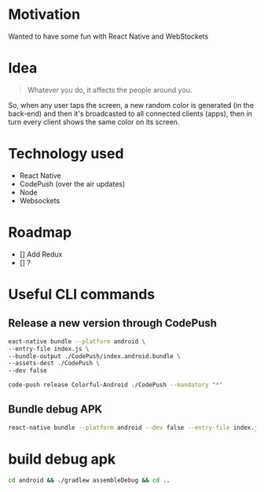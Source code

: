 # Motivation

Wanted to have some fun with React Native and WebStockets

# Idea

> Whatever you do, it affects the people around you.

So, when any user taps the screen, a new random color is generated (in the back-end) and then it's broadcasted to all connected clients (apps), then in turn every client shows the same color on its screen.

# Technology used

- React Native
- CodePush (over the air updates)
- Node
- Websockets

# Roadmap

- [] Add Redux
- [] ?

# Useful CLI commands

## Release a new version through CodePush

```bash
eact-native bundle --platform android \
--entry-file index.js \
--bundle-output ./CodePush/index.android.bundle \
--assets-dest ./CodePush \
--dev false
```

```bash
code-push release Colorful-Android ./CodePush --mandatory "*"
```

## Bundle debug APK
```bash
react-native bundle --platform android --dev false --entry-file index.js --bundle-output android/app/src/main/assets/index.android.bundle --assets-dest android/app/src/main/res/
```

# build debug apk
```bash
cd android && ./gradlew assembleDebug && cd ..
```